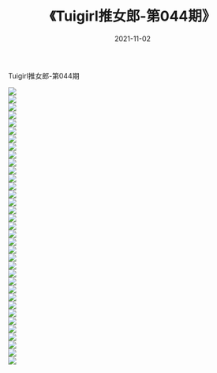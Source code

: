 ﻿---
layout: post
title:  《Tuigirl推女郎-第044期》
date:   2021-11-02
img: http://imgx.orgx.ga/漏D/网络美图/2021/Tuigirl推女郎-第044期/000.jpg
categories: [美女, 清纯, 唯美]
---

Tuigirl推女郎-第044期

  ![](http://imgx.orgx.ga/漏D/网络美图/2021/Tuigirl推女郎-第044期/001.jpg) <br> ![](http://imgx.orgx.ga/漏D/网络美图/2021/Tuigirl推女郎-第044期/002.jpg) <br> ![](http://imgx.orgx.ga/漏D/网络美图/2021/Tuigirl推女郎-第044期/003.jpg) <br> ![](http://imgx.orgx.ga/漏D/网络美图/2021/Tuigirl推女郎-第044期/004.jpg) <br> ![](http://imgx.orgx.ga/漏D/网络美图/2021/Tuigirl推女郎-第044期/005.jpg) <br> ![](http://imgx.orgx.ga/漏D/网络美图/2021/Tuigirl推女郎-第044期/006.jpg) <br> ![](http://imgx.orgx.ga/漏D/网络美图/2021/Tuigirl推女郎-第044期/007.jpg) <br> ![](http://imgx.orgx.ga/漏D/网络美图/2021/Tuigirl推女郎-第044期/008.jpg) <br> ![](http://imgx.orgx.ga/漏D/网络美图/2021/Tuigirl推女郎-第044期/009.jpg) <br> ![](http://imgx.orgx.ga/漏D/网络美图/2021/Tuigirl推女郎-第044期/010.jpg) <br> ![](http://imgx.orgx.ga/漏D/网络美图/2021/Tuigirl推女郎-第044期/011.jpg) <br> ![](http://imgx.orgx.ga/漏D/网络美图/2021/Tuigirl推女郎-第044期/012.jpg) <br> ![](http://imgx.orgx.ga/漏D/网络美图/2021/Tuigirl推女郎-第044期/013.jpg) <br> ![](http://imgx.orgx.ga/漏D/网络美图/2021/Tuigirl推女郎-第044期/014.jpg) <br> ![](http://imgx.orgx.ga/漏D/网络美图/2021/Tuigirl推女郎-第044期/015.jpg) <br> ![](http://imgx.orgx.ga/漏D/网络美图/2021/Tuigirl推女郎-第044期/016.jpg) <br> ![](http://imgx.orgx.ga/漏D/网络美图/2021/Tuigirl推女郎-第044期/017.jpg) <br> ![](http://imgx.orgx.ga/漏D/网络美图/2021/Tuigirl推女郎-第044期/018.jpg) <br> ![](http://imgx.orgx.ga/漏D/网络美图/2021/Tuigirl推女郎-第044期/019.jpg) <br> ![](http://imgx.orgx.ga/漏D/网络美图/2021/Tuigirl推女郎-第044期/020.jpg) <br> ![](http://imgx.orgx.ga/漏D/网络美图/2021/Tuigirl推女郎-第044期/021.jpg) <br> ![](http://imgx.orgx.ga/漏D/网络美图/2021/Tuigirl推女郎-第044期/022.jpg) <br> ![](http://imgx.orgx.ga/漏D/网络美图/2021/Tuigirl推女郎-第044期/023.jpg) <br> ![](http://imgx.orgx.ga/漏D/网络美图/2021/Tuigirl推女郎-第044期/024.jpg) <br> ![](http://imgx.orgx.ga/漏D/网络美图/2021/Tuigirl推女郎-第044期/025.jpg) <br> ![](http://imgx.orgx.ga/漏D/网络美图/2021/Tuigirl推女郎-第044期/026.jpg) <br> ![](http://imgx.orgx.ga/漏D/网络美图/2021/Tuigirl推女郎-第044期/027.jpg) <br> ![](http://imgx.orgx.ga/漏D/网络美图/2021/Tuigirl推女郎-第044期/028.jpg) <br> ![](http://imgx.orgx.ga/漏D/网络美图/2021/Tuigirl推女郎-第044期/029.jpg) <br> ![](http://imgx.orgx.ga/漏D/网络美图/2021/Tuigirl推女郎-第044期/030.jpg) <br> ![](http://imgx.orgx.ga/漏D/网络美图/2021/Tuigirl推女郎-第044期/031.jpg) <br> ![](http://imgx.orgx.ga/漏D/网络美图/2021/Tuigirl推女郎-第044期/032.jpg) <br> ![](http://imgx.orgx.ga/漏D/网络美图/2021/Tuigirl推女郎-第044期/033.jpg) <br> ![](http://imgx.orgx.ga/漏D/网络美图/2021/Tuigirl推女郎-第044期/034.jpg) <br> ![](http://imgx.orgx.ga/漏D/网络美图/2021/Tuigirl推女郎-第044期/035.jpg) <br>